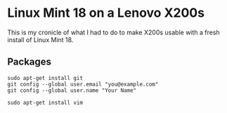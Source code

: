 # Linux Mint 18 on a Lenovo X200s

This is my cronicle of what I had to do to make X200s usable with a fresh install of Linux Mint 18.


## Packages

    sudo apt-get install git
    git config --global user.email "you@example.com"
    git config --global user.name "Your Name"

    sudo apt-get install vim

